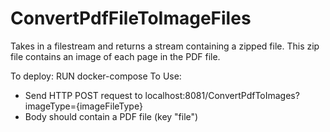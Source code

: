 # ConvertPdfFileToImageFiles
Takes in a filestream and returns a stream containing a zipped file.
This zip file contains an image of each page in the PDF file.

To deploy: RUN docker-compose
To Use: 
 - Send HTTP POST request to localhost:8081/ConvertPdfToImages?imageType={imageFileType}
 - Body should contain a PDF file (key "file")
